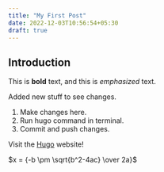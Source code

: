 ```yaml
---
title: "My First Post"
date: 2022-12-03T10:56:54+05:30
draft: true
---
```


## Introduction

This is **bold** text, and this is _emphasized_ text.

Added new stuff to see changes.

1. Make changes here.
2. Run hugo command in terminal.
3. Commit and push changes.

Visit the [Hugo](https://gohugo.io) website!

$x = {-b \pm \sqrt{b^2-4ac} \over 2a}$
